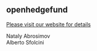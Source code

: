 <h2>openhedgefund</h2>

<a href="http://www.openhedgefund.com">Please visit our website for details</a>

Nataly Abrosimov<br>
Alberto Sfolcini<br>


